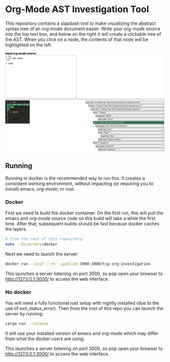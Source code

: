# Org-Mode AST Investigation Tool
This repository contains a slapdash tool to make visualizing the abstract syntax tree of an org-mode document easier. Write your org-mode source into the top text box, and below on the right it will create a clickable tree of the AST. When you click on a node, the contents of that node will be highlighted on the left.

![Screenshot showing the interface to the org-mode abstract syntax tree investigation tool.](readme/screenshot.png?raw=true "Org-mode investigation tool interface")

## Running
Running in docker is the recommended way to run this. It creates a consistent working environment, without impacting (or requiring you to install) emacs, org-mode, or rust.
### Docker
First we need to build the docker container. On the first run, this will pull the emacs and org-mode source code so this build will take a while the first time. After that, subsequent builds should be fast because docker caches the layers.

```bash
# from the root of this repository:
make --directory=docker
```

Next we need to launch the server:
```bash
docker run --init --rm --publish 3000:3000/tcp org-investigation
```

This launches a server listening on port 3000, so pop open your browser to http://127.0.0.1:3000/ to access the web interface.
### No docker
You will need a fully functional rust setup with nightly installed (due to the use of exit_status_error). Then from the root of this repo you can launch the server by running:

```bash
cargo run --release
```

It will use your installed version of emacs and org-mode which may differ from what the docker users are using.

This launches a server listening on port 3000, so pop open your browser to http://127.0.0.1:3000/ to access the web interface.
